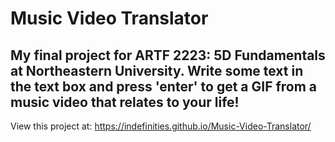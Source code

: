 # Music Video Translator
My final project for ARTF 2223: 5D Fundamentals at Northeastern University. Write some text in the text box and press 'enter' to get a GIF from a music video that relates to your life!
---
View this project at: https://indefinities.github.io/Music-Video-Translator/
